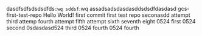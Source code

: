 dasdfsdfsdsdsdfds`:wq
sddsf`:wq
assadsadsdasdasddsdsdfdasdasd gcs-first-test-repo
Hello World! first commit
first test repo
seconasdd attempt
third attemp
fourth attempt
fifth attempt
sixth
seventh
eight
0524 first
0524 second
0sdasdasd524 third
0524 fourth
0524 fourth












